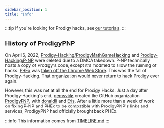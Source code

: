 ```yaml
---
sidebar_position: 1
title: "Info"
---
```



:::tip
If you're looking for Prodigy hacks, see <a href="/docs/intro">our tutorials</a>.
:::

## History of ProdigyPNP

On April 6, 2022, [Prodigy-Hacking/ProdigyMathGameHacking](https://github.com/Prodigy-Hacking/ProdigyMathGameHacking) and [Prodigy-Hacking/P-NP](https://github.com/Prodigy-Hacking/P-NP) were deleted due to a DMCA takedown. P-NP technically hosts a copy of Prodigy's code, except it's modified to allow the running of hacks. [PHEx](https://github.com/ProdigyPNP/ProdigyMathGameHacking/tree/master/PHEx) was [taken off the Chrome Web Store](https://chrome.google.com/webstore/detail/gjabpajagbgoifbkflgojeojmnlmioea). This was the fall of Prodigy-Hacking. That organization would never return to hack Prodigy ever again.

However, this was not at all the end for Prodigy Hacks. Just a day after Prodigy-Hacking's end, [gemsvidø](https://github.com/afkvido) created the GitHub organization [ProdigyPNP](https://github.com/ProdigyPNP), with [donaldli](https://github.com/donaldli2020) and [Eris](https://github.com/Erisfiregamer1). After a little more than a week of work on fixing P-NP and PHEx to be compatible with ProdigyPNP's links and services, ProdigyPNP had officially brought back PHEx.

:::info
This information comes from [TIMELINE.md](https://github.com/ProdigyPNP/ProdigyMathGameHacking/blob/master/meta/TIMELINE.md#the-rise-of-prodigypnp)
:::